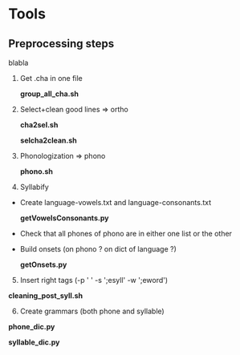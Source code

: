 # Tools

## Preprocessing steps

blabla

1. Get .cha in one file

    **group_all_cha.sh**

2. Select+clean good lines => ortho

    **cha2sel.sh**
    
    **selcha2clean.sh**

3. Phonologization => phono

    **phono.sh**

4. Syllabify

  - Create language-vowels.txt and language-consonants.txt
  
    **getVowelsConsonants.py**

  - Check that all phones of phono are in either one list or the other
  
  

  - Build onsets (on phono ? on dict of language ?)
  
    **getOnsets.py**

5. Insert right tags (-p ' ' -s ';esyll' -w ';eword')

  **cleaning_post_syll.sh**
  
6. Create grammars (both phone and syllable)

  **phone_dic.py**
  
  **syllable_dic.py**

